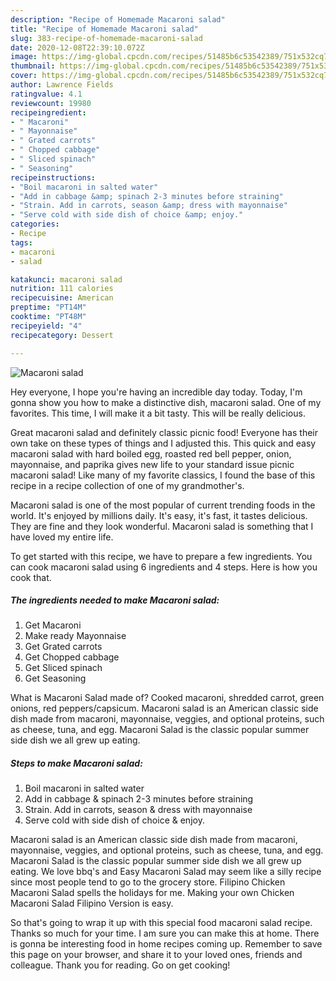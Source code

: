 ```yaml
---
description: "Recipe of Homemade Macaroni salad"
title: "Recipe of Homemade Macaroni salad"
slug: 383-recipe-of-homemade-macaroni-salad
date: 2020-12-08T22:39:10.072Z
image: https://img-global.cpcdn.com/recipes/51485b6c53542389/751x532cq70/macaroni-salad-recipe-main-photo.jpg
thumbnail: https://img-global.cpcdn.com/recipes/51485b6c53542389/751x532cq70/macaroni-salad-recipe-main-photo.jpg
cover: https://img-global.cpcdn.com/recipes/51485b6c53542389/751x532cq70/macaroni-salad-recipe-main-photo.jpg
author: Lawrence Fields
ratingvalue: 4.1
reviewcount: 19980
recipeingredient:
- " Macaroni"
- " Mayonnaise"
- " Grated carrots"
- " Chopped cabbage"
- " Sliced spinach"
- " Seasoning"
recipeinstructions:
- "Boil macaroni in salted water"
- "Add in cabbage &amp; spinach 2-3 minutes before straining"
- "Strain. Add in carrots, season &amp; dress with mayonnaise"
- "Serve cold with side dish of choice &amp; enjoy."
categories:
- Recipe
tags:
- macaroni
- salad

katakunci: macaroni salad 
nutrition: 111 calories
recipecuisine: American
preptime: "PT14M"
cooktime: "PT48M"
recipeyield: "4"
recipecategory: Dessert

---
```



![Macaroni salad](https://img-global.cpcdn.com/recipes/51485b6c53542389/751x532cq70/macaroni-salad-recipe-main-photo.jpg)

Hey everyone, I hope you're having an incredible day today. Today, I'm gonna show you how to make a distinctive dish, macaroni salad. One of my favorites. This time, I will make it a bit tasty. This will be really delicious.

Great macaroni salad and definitely classic picnic food! Everyone has their own take on these types of things and I adjusted this. This quick and easy macaroni salad with hard boiled egg, roasted red bell pepper, onion, mayonnaise, and paprika gives new life to your standard issue picnic macaroni salad! Like many of my favorite classics, I found the base of this recipe in a recipe collection of one of my grandmother&#39;s.

Macaroni salad is one of the most popular of current trending foods in the world. It's enjoyed by millions daily. It's easy, it's fast, it tastes delicious. They are fine and they look wonderful. Macaroni salad is something that I have loved my entire life.


To get started with this recipe, we have to prepare a few ingredients. You can cook macaroni salad using 6 ingredients and 4 steps. Here is how you cook that.

<!--inarticleads1-->

##### The ingredients needed to make Macaroni salad:

1. Get  Macaroni
1. Make ready  Mayonnaise
1. Get  Grated carrots
1. Get  Chopped cabbage
1. Get  Sliced spinach
1. Get  Seasoning


What is Macaroni Salad made of? Cooked macaroni, shredded carrot, green onions, red peppers/capsicum. Macaroni salad is an American classic side dish made from macaroni, mayonnaise, veggies, and optional proteins, such as cheese, tuna, and egg. Macaroni Salad is the classic popular summer side dish we all grew up eating. 

<!--inarticleads2-->

##### Steps to make Macaroni salad:

1. Boil macaroni in salted water
1. Add in cabbage &amp; spinach 2-3 minutes before straining
1. Strain. Add in carrots, season &amp; dress with mayonnaise
1. Serve cold with side dish of choice &amp; enjoy.


Macaroni salad is an American classic side dish made from macaroni, mayonnaise, veggies, and optional proteins, such as cheese, tuna, and egg. Macaroni Salad is the classic popular summer side dish we all grew up eating. We love bbq&#39;s and Easy Macaroni Salad may seem like a silly recipe since most people tend to go to the grocery store. Filipino Chicken Macaroni Salad spells the holidays for me. Making your own Chicken Macaroni Salad Filipino Version is easy. 

So that's going to wrap it up with this special food macaroni salad recipe. Thanks so much for your time. I am sure you can make this at home. There is gonna be interesting food in home recipes coming up. Remember to save this page on your browser, and share it to your loved ones, friends and colleague. Thank you for reading. Go on get cooking!

